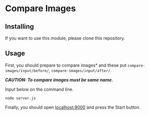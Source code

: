# Compare Images

## Installing

If you want to use this module, please clone this repository.

## Usage

First, you should prepare to compare images* and these put `compare-images/input/before/`, `compare-images/input/after/`.

***CAUTION: To compare images must be same name.***

Input below on the command line.

```
node server.js
```

Finally, you should open [localhost:9000](http://localhost:9000/) and press the Start button.
